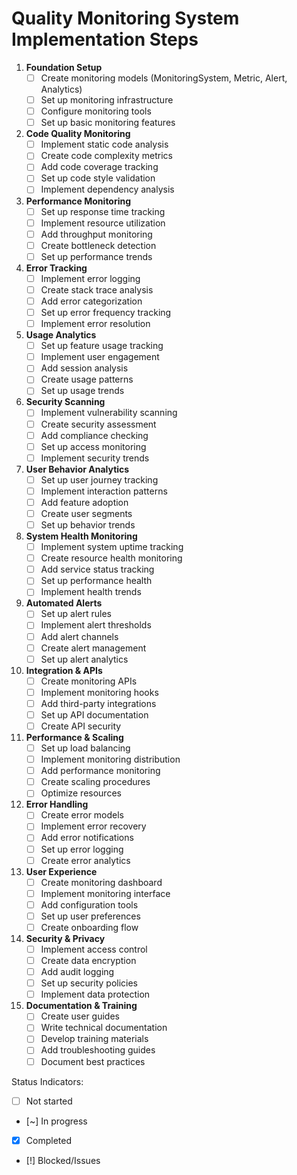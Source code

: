 # Quality Monitoring System Implementation Steps

1. **Foundation Setup**
   - [ ] Create monitoring models (MonitoringSystem, Metric, Alert, Analytics)
   - [ ] Set up monitoring infrastructure
   - [ ] Configure monitoring tools
   - [ ] Set up basic monitoring features

2. **Code Quality Monitoring**
   - [ ] Implement static code analysis
   - [ ] Create code complexity metrics
   - [ ] Add code coverage tracking
   - [ ] Set up code style validation
   - [ ] Implement dependency analysis

3. **Performance Monitoring**
   - [ ] Set up response time tracking
   - [ ] Implement resource utilization
   - [ ] Add throughput monitoring
   - [ ] Create bottleneck detection
   - [ ] Set up performance trends

4. **Error Tracking**
   - [ ] Implement error logging
   - [ ] Create stack trace analysis
   - [ ] Add error categorization
   - [ ] Set up error frequency tracking
   - [ ] Implement error resolution

5. **Usage Analytics**
   - [ ] Set up feature usage tracking
   - [ ] Implement user engagement
   - [ ] Add session analysis
   - [ ] Create usage patterns
   - [ ] Set up usage trends

6. **Security Scanning**
   - [ ] Implement vulnerability scanning
   - [ ] Create security assessment
   - [ ] Add compliance checking
   - [ ] Set up access monitoring
   - [ ] Implement security trends

7. **User Behavior Analytics**
   - [ ] Set up user journey tracking
   - [ ] Implement interaction patterns
   - [ ] Add feature adoption
   - [ ] Create user segments
   - [ ] Set up behavior trends

8. **System Health Monitoring**
   - [ ] Implement system uptime tracking
   - [ ] Create resource health monitoring
   - [ ] Add service status tracking
   - [ ] Set up performance health
   - [ ] Implement health trends

9. **Automated Alerts**
   - [ ] Set up alert rules
   - [ ] Implement alert thresholds
   - [ ] Add alert channels
   - [ ] Create alert management
   - [ ] Set up alert analytics

10. **Integration & APIs**
    - [ ] Create monitoring APIs
    - [ ] Implement monitoring hooks
    - [ ] Add third-party integrations
    - [ ] Set up API documentation
    - [ ] Create API security

11. **Performance & Scaling**
    - [ ] Set up load balancing
    - [ ] Implement monitoring distribution
    - [ ] Add performance monitoring
    - [ ] Create scaling procedures
    - [ ] Optimize resources

12. **Error Handling**
    - [ ] Create error models
    - [ ] Implement error recovery
    - [ ] Add error notifications
    - [ ] Set up error logging
    - [ ] Create error analytics

13. **User Experience**
    - [ ] Create monitoring dashboard
    - [ ] Implement monitoring interface
    - [ ] Add configuration tools
    - [ ] Set up user preferences
    - [ ] Create onboarding flow

14. **Security & Privacy**
    - [ ] Implement access control
    - [ ] Create data encryption
    - [ ] Add audit logging
    - [ ] Set up security policies
    - [ ] Implement data protection

15. **Documentation & Training**
    - [ ] Create user guides
    - [ ] Write technical documentation
    - [ ] Develop training materials
    - [ ] Add troubleshooting guides
    - [ ] Document best practices

Status Indicators:
- [ ] Not started
- [~] In progress
- [x] Completed
- [!] Blocked/Issues 